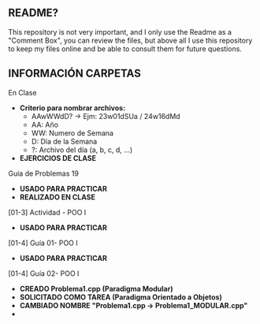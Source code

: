 ## README?

This repository is not very important, and I only use the Readme as a "Comment Box", you can review the files, but above all I use this repository to keep my files online and be able to consult them for future questions.

## INFORMACIÓN CARPETAS

En Clase

* **Criterio para nombrar archivos:**
  * AAwWWdD? -> Ejm: 23w01dSUa / 24w16dMd
  * AA:		Año
  * WW:	Numero de Semana
  * D:		Día de la Semana
  * ?:		Archivo del día (a, b, c, d, ...)
* **EJERCICIOS DE CLASE**

Guia de Problemas 19

* **USADO PARA PRACTICAR**
* **REALIZADO EN CLASE**

[01-3] Actividad - POO I

* **USADO PARA PRACTICAR**

[01-4] Guía 01- POO I

* **USADO PARA PRACTICAR**

[01-4] Guía 02- POO I

* **CREADO Problema1.cpp (Paradigma Modular)**
* **SOLICITADO COMO TAREA (Paradigma Orientado a Objetos)**
* **CAMBIADO NOMBRE "Problema1.cpp -> Problema1_MODULAR.cpp"**
*

